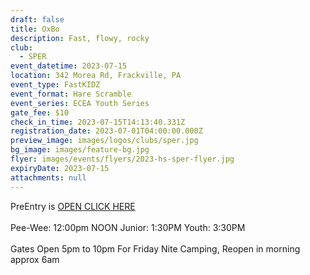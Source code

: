 ```yaml
---
draft: false
title: OxBo
description: Fast, flowy, rocky
club:
  - SPER
event_datetime: 2023-07-15
location: 342 Morea Rd, Frackville, PA
event_type: FastKIDZ
event_format: Hare Scramble
event_series: ECEA Youth Series
gate_fee: $10
check_in_time: 2023-07-15T14:13:40.331Z
registration_date: 2023-07-01T04:00:00.000Z
preview_image: images/logos/clubs/sper.jpg
bg_image: images/feature-bg.jpg
flyer: images/events/flyers/2023-hs-sper-flyer.jpg
expiryDate: 2023-07-15
attachments: null
---
```

PreEntry is [OPEN CLICK HERE](https://www.moto-tally.com/ECEA/ECEA_PWY/PreEntry.aspx)\
\
Pee-Wee: 12:00pm NOON
Junior: 1:30PM
Youth: 3:30PM\
\
Gates Open 5pm to 10pm For Friday Nite Camping, Reopen in morning approx 6am